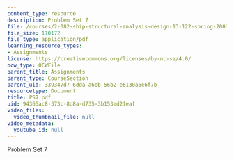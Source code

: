 ```yaml
---
content_type: resource
description: Problem Set 7
file: /courses/2-082-ship-structural-analysis-design-13-122-spring-2003/94365ac8373c8d8ad7353b153ed2feaf_PS7.pdf
file_size: 110172
file_type: application/pdf
learning_resource_types:
- Assignments
license: https://creativecommons.org/licenses/by-nc-sa/4.0/
ocw_type: OCWFile
parent_title: Assignments
parent_type: CourseSection
parent_uid: 339347d7-6dda-a6eb-56b2-e6130a6e6f7b
resourcetype: Document
title: PS7.pdf
uid: 94365ac8-373c-8d8a-d735-3b153ed2feaf
video_files:
  video_thumbnail_file: null
video_metadata:
  youtube_id: null
---
```

Problem Set 7